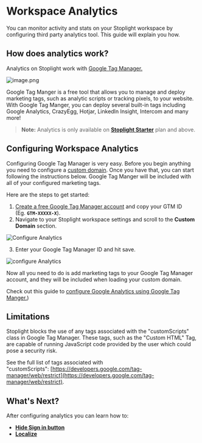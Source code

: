 # Workspace Analytics
You can monitor activity and stats on your Stoplight workspace by configuring third party analytics tool. This guide will explain you how. 

## How does analytics work?

Analytics on Stoplight work with [Google Tag Manager.](https://tagmanager.google.com/) 

![image.png](https://stoplight.io/api/v1/projects/cHJqOjI/images/oTsLwk8gVK4)

Google Tag Manger is a free tool that allows you to manage and deploy marketing tags, such as analytic scripts or tracking pixels, to your website. With Google Tag Manger, you can deploy several built-in tags including Google Analytics, CrazyEgg, Hotjar, LinkedIn Insight, Intercom and many more!

> **Note:** Analytics is only available on **[Stoplight Starter](https://stoplight.io/pricing/)** plan and above. 

## Configuring Workspace Analytics

Configuring Google Tag Manager is very easy. Before you begin anything you need to configure a [custom domain](../2.-workspaces/workspace-personalization/d.custom-domain.md). Once you have that, you can start following the instructions below. Google Tag Manger will be included with all of your configured marketing tags.

Here are the steps to get started:

1. [Create a free Google Tag Manager account](https://tagmanager.google.com/?hl=en#/admin/accounts/create) and copy your GTM ID (Eg. **`GTM-XXXXX-X`**).
2. Navigate to your Stoplight workspace settings and scroll to the **Custom Domain** section.

![Configure Analytics](https://stoplight.io/api/v1/projects/cHJqOjI/images/SiTthiOZBjo)

3. Enter your Google Tag Manager ID and hit save.

![configure Analytics](https://stoplight.io/api/v1/projects/cHJqOjI/images/0uau6ystiCg)


Now all you need to do is add marketing tags to your Google Tag Manager account, and they will be included when loading your custom domain. 

Check out this guide to [configure Google Analytics using Google Tag Manger.](https://support.google.com/tagmanager/answer/6107124?hl=en)) 

## **Limitations**

Stoplight blocks the use of any tags associated with the "customScripts" class in Google Tag Manager. These tags, such as the "Custom HTML" Tag, are capable of running JavaScript code provided by the user which could pose a security risk.

See the full list of tags associated with "customScripts": [https://developers.google.com/tag-manager/web/restrict](https://developers.google.com/tag-manager/web/restrict).

## What's Next?

After configuring analytics you can learn how to: 

- **[Hide Sign in button]()**
- **[Localize](url)**








